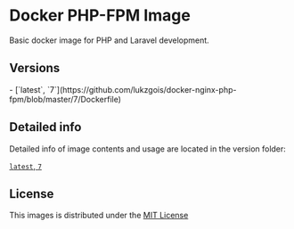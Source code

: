 # Docker PHP-FPM Image

Basic docker image for PHP and Laravel development.  

Versions
---
<versions>
- [`latest`, `7`](https://github.com/lukzgois/docker-nginx-php-fpm/blob/master/7/Dockerfile)
</versions>

## Detailed info

Detailed info of image contents and usage are located in the version folder:

[`latest`, `7`](https://github.com/lukzgois/docker-nginx-php-fpm/blob/master/7/README.md)

## License

This images is distributed under the [MIT License][license]

[license]: https://github.com/lukzgois/docker-php-fpm/blob/master/LICENSE